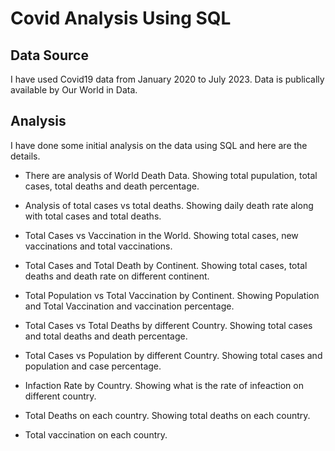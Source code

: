 # Covid Analysis Using SQL

## Data Source
I have used Covid19 data from January 2020 to July 2023. Data is publically available by Our World in Data.

## Analysis

I have done some initial analysis on the data using SQL and here are the details.

- There are analysis of World Death Data. Showing total pupulation, total cases, total deaths and death percentage.

- Analysis of total cases vs total deaths. Showing daily death rate along with total cases and total deaths.

- Total Cases vs Vaccination in the World. Showing total cases, new vaccinations and total vaccinations.

- Total Cases and Total Death by Continent. Showing total cases, total deaths and death rate on different continent.

- Total Population vs Total Vaccination by Continent. Showing Population and Total Vaccination and vaccination percentage.

- Total Cases vs Total Deaths by different Country. Showing total cases and total deaths and death percentage.

- Total Cases vs Population by different Country. Showing total cases and population and case percentage.

- Infaction Rate by Country. Showing what is the rate of infeaction on different country.

- Total Deaths on each country. Showing total deaths on each country.

- Total vaccination on each country.
